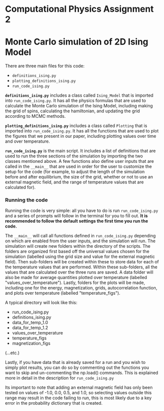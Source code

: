 

# Computational Physics Assignment 2
# Monte Carlo simulation of 2D Ising Model

There are three main files for this code:
* `definitions_ising.py`
* `plotting_definitions_ising.py`
* `run_code_ising.py`

**`definitions_ising.py`** includes a class called `Ising_Model` that is imported into `run_code_ising.py`.
It has all the physics formulas that are used to
calculate the Monte Carlo simulation of the Ising
Model, including making the grid of spins, calculating
the hamiltonian, and updating the grid according to
MCMC methods.

**`plotting_definitions_ising.py`** includes a class
called `Plotting` that is imported into `run_code_ising.py`. It has all the functions that are used to plot
the figures that we present in our paper, including
plotting values over time and over temperature.


**`run_code_ising.py`** is the main script. It includes a list of definitions that are used to run the three
sections of the simulation by importing the two classes
mentioned above. A few functions also define user 
inputs that are called in the `__main__` that are used in order for the user to customize the setup for the code
(for example, to adjust the length of the simulation
before and after equilibrium, the size of the grid,
whether or not to use an external magnetic field, and the range of temperature values that are calculated
for).

### Running the code
Running the code is very simple: all you have to do is run `run_code_ising.py` and a series of prompts will follow
in the terminal for you to fill out. **It is recommended to follow the default settings the first time you run the code.**

The `__main__` will call all functions defined in `run_code_ising.py` depending on which are enabled from the user inputs, and the 
simulation will run. The simulation will create new folders within the directory of the scripts. The folders are organized
first based off the universal values chosen for the 
simulation (labelled using the grid size and value
for the external magnetic field). Then sub-folders will be created within these to store data for each 
of the temperature values that are performed. Within these sub-folders, all the values that are calculated over the three runs are saved. A data folder will also be made for average quantities plotted over temperature (labelled "values_over_temperature"). Lastly, folders for the plots will be made, including one for the energy, magnetization, grids, autocorrelation function, and plots over temperature (labelled "temperature_figs"). 

A typical directory will look like this:

* run_code_ising.py
* definitions_ising.py
* data_for_temp_1.0
* data_for_temp_1.2
* values_over_temperature
* temperature_figs
* magnetization_figs

(...etc.)

Lastly, if you have data that is already saved for a run and you wish to simply plot results, you can do so by commenting out the functions you want to skip and un-commenting the np.load() commands. This is explained more in detail in the description for `run_code_ising.py`

Its important to note that adding an external magnetic field has only been tested on values of -1.0, 0.0, 0.5, and 1.0, so selecting values outside this range may result in the code failing to run, this is most likely due to a key error in the probability dictionary that is created.
